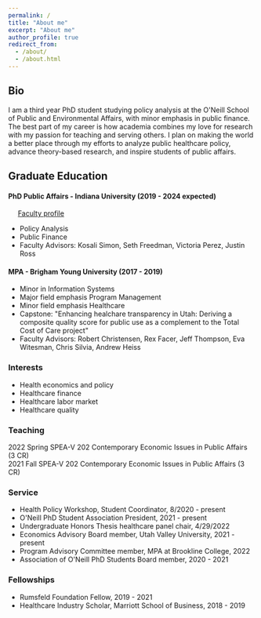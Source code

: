 ```yaml
---
permalink: /
title: "About me"
excerpt: "About me"
author_profile: true
redirect_from: 
  - /about/
  - /about.html
---
```


## Bio
I am a third year PhD student studying policy analysis at the O'Neill School of Public and Environmental Affairs, with minor emphasis in public finance. The best part of my career is how academia combines my love for research with my passion for teaching and serving others. I plan on making the world a better place through my efforts to analyze public healthcare policy, advance theory-based research, and inspire students of public affairs. 

## Graduate Education
#### PhD Public Affairs - Indiana University (2019 - 2024 expected)  
&nbsp;&nbsp;&nbsp;&nbsp;&nbsp;[Faculty profile](https://oneill.indiana.edu/faculty-research/directory/profiles/faculty/part-time/fisher-megdalynn-star.html)
* Policy Analysis
* Public Finance
* Faculty Advisors: Kosali Simon, Seth Freedman, Victoria Perez, Justin Ross  

#### MPA - Brigham Young University (2017 - 2019)  
* Minor in Information Systems
* Major field emphasis Program Management
* Minor field emphasis Healthcare
* Capstone: "Enhancing healchare transparency in Utah: Deriving a composite quality score for public use as a complement to the Total Cost of Care project"
* Faculty Advisors: Robert Christensen, Rex Facer, Jeff Thompson, Eva Witesman, Chris Silvia, Andrew Heiss

### Interests
- Health economics and policy 
- Healthcare finance
- Healthcare labor market 
- Healthcare quality

### Teaching
2022 Spring SPEA-V 202 Contemporary Economic Issues in Public Affairs (3 CR)  
2021 Fall SPEA-V 202 Contemporary Economic Issues in Public Affairs (3 CR)  

### Service
- Health Policy Workshop, Student Coordinator, 8/2020 - present  
- O'Neill PhD Student Association President, 2021 - present  
- Undergraduate Honors Thesis healthcare panel chair, 4/29/2022  
- Economics Advisory Board member, Utah Valley University, 2021 - present  
- Program Advisory Committee member, MPA at Brookline College, 2022  
- Association of O'Neill PhD Students Board member, 2020 - 2021  
  
### Fellowships
- Rumsfeld Foundation Fellow, 2019 - 2021  
- Healthcare Industry Scholar, Marriott School of Business, 2018 - 2019  
